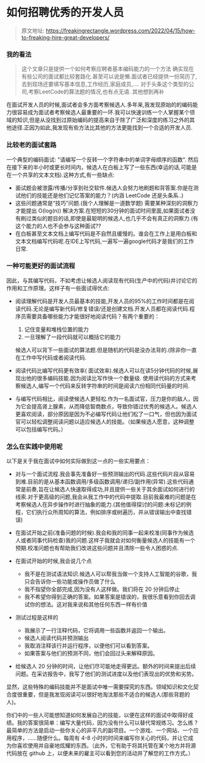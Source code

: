 # 如何招聘优秀的开发人员
> 原文地址: https://freakingrectangle.wordpress.com/2022/04/15/how-to-freaking-hire-great-developers/


### 我的看法
> 这个文章只是提供一个如何考察应聘者基本编码能力的一个方法
> 确实现在有些公司的面试都比较套路化.甚至可以说是懒.面试者已经提供一份简历了,去到现场还要填写基本信息,工作经历,家庭成员,....
> 对于头条这个类型的公司,考察LeetCode的算法题的情况,也有点无语.
> 其他想到再补

在面试开发人员的时候,面试者会多方面考察候选人.多年来,我发现原始的的编码能力很容易成为面试者考察候选人最重要的一环.我可以快速训练一个人掌握某个领域的知识,但是从没找到过原始编码的提高来自于除了广泛和深度的练习之外的其他途径.正因为如此,我发现有些方法比其他的方法更能找到一个合适的开发人员.



### 比较老的面试套路

一个典型的编码面试: "请编写一个反转一个字符串中的单词字母顺序的函数". 然后在接下来的半小时或更长时间内，候选人在白板上写了一些东西(幸运的话,可能是在一个共享的文本文档).这种方式,有一些缺点:

- 面试题会被泄露/传播/分享到社交软件.候选人会努力地刷题和背答案.你是在测试他们的技能还是他们记忆答案的能力？(内涵 LeetCode 还是头条系..)
- 这些问题通常是“技巧”问题.(我个人理解是一道数学题) 需要某种深刻的洞察力才能提出 O(log(n)) 解决方案.在短短的30分钟的面试时间里面,如果面试者没有刷过类似的题目的话,即使是最聪明的候选人,也几乎不会有真正的洞察力.(有这个能力的人也不会参与这种面试??
- 在白板甚至文本文档上编写代码是不自然且缓慢的。谁会在工作上是用白板和文本文档编写代码呢.在IDE上写代码,一遍写一遍google代码才是我们的工作日常.

### 一种可能更好的面试流程

因此，与其编写代码，不如考虑让候选人阅读现有代码(生产中的代码)并讨论它的作用和工作原理。这样子有一些面试得优点:

- 阅读理解代码是开发人员最基本的技能,开发人员的95%的工作时间都是在阅读代码.无论是编写新代码/修复错误/还是创建文档.开发人员都在阅读代码.程序员需要具备哪些能力才能很好地阅读代码？有两个重要的：

  1. 记住变量和堆栈位置的能力
  2. 一旦理解了一段代码就可以概括它的能力

  候选人可以背下一些面试的算法题.但是随机的代码是没办法背的.(除非你一直在工作中写代码或者阅读代码.

- 阅读代码比编写代码更有效率( 面试效率).候选人可以在读5分钟代码的时候,展现出他的很多编码技能.因为阅读比写作快一个数量级. 使用读代码的方式来考察候选人,编写一个代码来反转字符串的时间是阅读六份相同代码量的时间.

- 与编写代码相比，阅读使候选人更轻松.作为一名面试官，压力是你的敌人，因为它会提高肾上腺素，从而降低智商数点，导致你错过优秀的候选人。候选人更喜欢阅读，部分原因是因为不必编写代码让他们松了一口气，但也因为面试官可以轻松调整阅读问题以适应候选人的技能。（如果候选人愿意，这种调整可以包括编写代码。）

### 怎么在实践中使用呢

以下是关于我在面试中如何实际做到这一点的一些实用要点： 

- 对与一个面试流程.我会事先准备好一些预测输出的代码.这些代码片段从容易到难.目前的是从基本函数调用/多级函数调用/递归/副作用(异常).这些代码通常是前奏,旨在让候选人快速取得成功,并且提供一些关于其余面试如何进行的线索.对于更高级的问题,我会从我工作中的代码中提取.目前我最难的问题是在考察候选人在异步操作时进行抽象的能力.(其他值得探讨的问题:未标记的例程，它们执行众所周知的算法，例如排序或树遍历，并从错误输出中查找错误)
- 在面试开始之前(准备问题的时候).我会和我的同事一起来校准(同事作为候选人或者同事代码检查)我的问题.这样子我就会对如何衡量候选人的技能有一个预期.校准问题也有帮助我们改进这些问题并且清除一些令人困惑的点.
- 在面试开始的时候,我会说几个点
  - 我不是在测试语法知识.候选人可以帮我当做一个支持人工智能的谷歌，我只会告诉你一些功能或操作员做了什么
  - 我不指望你全部完成,因为没有人这样做。我们将在 20 分钟后停止
  - 我不希望你得到正确的答案。如果答案是错误的，我很乐意看到你回去调试你的想法。这对我来说和其他任何东西一样有价值
- 测试过程是这样的
  - 我展示了一行注释代码，它将调用一些函数并返回一个输出。 
  - 候选人阅读代码并预测输出
  - 我取消注释该行并运行程序，以便他们可以看到答案。  
  - 如果答案与他们的预测不同，他们会回过头来解释原因。 

- 给候选人 20 分钟的时间，让他们尽可能地走得更远。额外的时间来提出后续问题。在采访报告中，我写了他们的测试进度以及他们表现出的优势和劣势。 


显然，这些特殊的编码技能并不是面试中唯一需要探究的东西。领域知识和文化契合度很重要，但是我发现阅读可以很好地淘汰那些不适合的候选人(那些背题的人)。

你们中的一些人可能想知道如何发展自己的技能，以便在这样的面试中取得好成绩。我的答案很简单：编写大量代码，因为没有什么可以替代常规练习。怎么练？最简单的方法是启动一些你关心的非平凡的副项目。一个游戏、一个网站、一个应用程序，……随便什么。每周有 4-8 小时的时间来编写你关心的代码，并让它成为你喜欢使用并自豪地炫耀的东西。（此外，它有助于将其托管在某个地方并将源代码放在 github 上，以便未来的雇主可以看到您的活动并了解您的工作方式。） 
